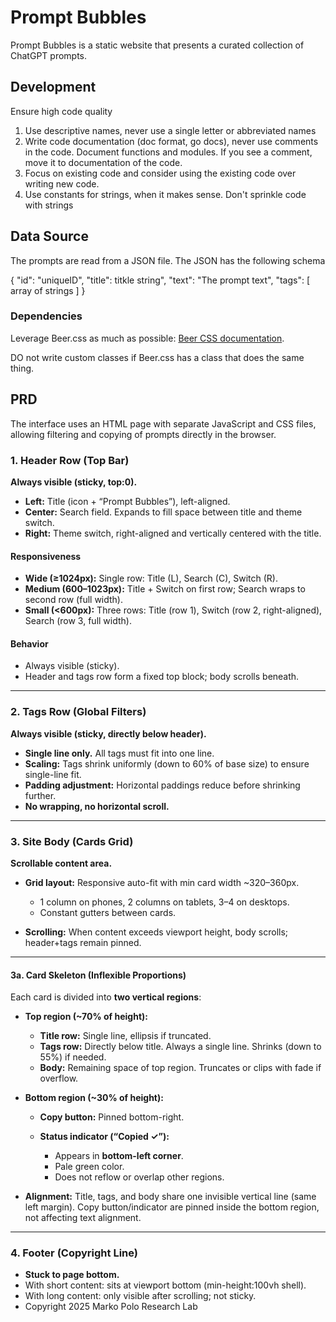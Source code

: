 # Prompt Bubbles

Prompt Bubbles is a static website that presents a curated collection of ChatGPT prompts.

## Development

Ensure high code quality

1. Use descriptive names, never use a single letter or abbreviated names
2. Write code documentation (doc format, go docs), never use comments in the code. Document functions and modules. If
   you see a comment, move it to documentation of the code.
3. Focus on existing code and consider using the existing code over writing new code.
4. Use constants for strings, when it makes sense. Don't sprinkle code with strings

## Data Source

The prompts are read from a JSON file. The JSON has the following schema

{
"id": "uniqueID",
"title": titkle string",
"text": "The prompt text",
"tags": [ array of strings ]
}

### Dependencies

Leverage Beer.css as much as possible: [Beer CSS documentation](beercss-docs-clean.md).

DO not write custom classes if Beer.css has a class that does the same thing.

## PRD

The interface uses an HTML page with separate JavaScript and CSS files, allowing filtering and copying of prompts
directly in the browser.

### 1. Header Row (Top Bar)

**Always visible (sticky, top:0).**

* **Left:** Title (icon + “Prompt Bubbles”), left-aligned.
* **Center:** Search field. Expands to fill space between title and theme switch.
* **Right:** Theme switch, right-aligned and vertically centered with the title.

#### Responsiveness

* **Wide (≥1024px):** Single row: Title (L), Search (C), Switch (R).
* **Medium (600–1023px):** Title + Switch on first row; Search wraps to second row (full width).
* **Small (<600px):** Three rows: Title (row 1), Switch (row 2, right-aligned), Search (row 3, full width).

#### Behavior

* Always visible (sticky).
* Header and tags row form a fixed top block; body scrolls beneath.

---

### 2. Tags Row (Global Filters)

**Always visible (sticky, directly below header).**

* **Single line only.** All tags must fit into one line.
* **Scaling:** Tags shrink uniformly (down to 60% of base size) to ensure single-line fit.
* **Padding adjustment:** Horizontal paddings reduce before shrinking further.
* **No wrapping, no horizontal scroll.**

---

### 3. Site Body (Cards Grid)

**Scrollable content area.**

* **Grid layout:** Responsive auto-fit with min card width \~320–360px.

    * 1 column on phones, 2 columns on tablets, 3–4 on desktops.
    * Constant gutters between cards.
* **Scrolling:** When content exceeds viewport height, body scrolls; header+tags remain pinned.

---

#### 3a. Card Skeleton (Inflexible Proportions)

Each card is divided into **two vertical regions**:

* **Top region (\~70% of height):**

    * **Title row:** Single line, ellipsis if truncated.
    * **Tags row:** Directly below title. Always a single line. Shrinks (down to 55%) if needed.
    * **Body:** Remaining space of top region. Truncates or clips with fade if overflow.

* **Bottom region (\~30% of height):**

    * **Copy button:** Pinned bottom-right.
    * **Status indicator (“Copied ✓”):**

        * Appears in **bottom-left corner**.
        * Pale green color.
        * Does not reflow or overlap other regions.

* **Alignment:** Title, tags, and body share one invisible vertical line (same left margin). Copy button/indicator are
  pinned inside the bottom region, not affecting text alignment.

---

### 4. Footer (Copyright Line)

* **Stuck to page bottom.**
* With short content: sits at viewport bottom (min-height:100vh shell).
* With long content: only visible after scrolling; not sticky.
* Copyright 2025 Marko Polo Research Lab
